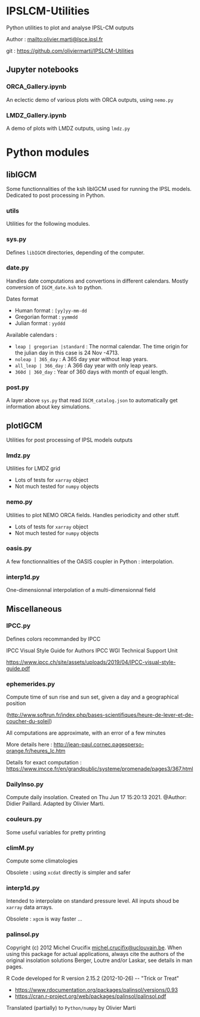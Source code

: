 # IPSLCM-Utilities
Python utilities to plot and analyse IPSL-CM outputs

Author : <mailto:olivier.marti@lsce.ipsl.fr>

git : <https://github.com/oliviermarti/IPSLCM-Utilities>

## Jupyter notebooks

### ORCA\_Gallery.ipynb
An eclectic demo of various plots with ORCA outputs, using `nemo.py`

### LMDZ\_Gallery.ipynb 
A demo of plots with LMDZ outputs, using `lmdz.py`

# Python modules

## libIGCM
Some functionnalities of the ksh libIGCM used for running the IPSL models. Dedicated to post processing in Python.

### utils
Utilities for the following modules.

### sys.py 
Defines `libIGCM` directories, depending of the computer.

### date.py
Handles date computations and convertions in different calendars. Mostly conversion of `IGCM_date.ksh` to python.

Dates format

- Human format     : `[yy]yy-mm-dd`
- Gregorian format : `yymmdd`
- Julian format    : `yyddd`

Available calendars :

- `leap | gregorian |standard` :
      The normal calendar. The time origin for the
      julian day in this case is 24 Nov -4713.
- `noleap | 365_day` :
      A 365 day year without leap years.
- `all_leap | 366_day` :
      A 366 day year with only leap years.
- `360d | 360_day` :
      Year of 360 days with month of equal length.

### post.py
A layer above `sys.py` that read `IGCM_catalog.json` to automatically get information about key simulations.

## plotIGCM
Utilities for post processing of IPSL models outputs

### lmdz.py
Utilities for LMDZ grid
- Lots of tests for `xarray` object
- Not much tested for `numpy` objects

### nemo.py
Utilities to plot NEMO ORCA fields. Handles periodicity and other stuff.
- Lots of tests for `xarray` object
- Not much tested for `numpy` objects

### oasis.py
A few fonctionnalities of the OASIS coupler in Python : interpolation.

### interp1d.py
One-dimensionnal interpolation of a multi-dimensionnal field


## Miscellaneous
### IPCC.py
Defines colors recommanded by IPCC

IPCC Visual Style Guide for Authors
IPCC WGI Technical Support Unit

<https://www.ipcc.ch/site/assets/uploads/2019/04/IPCC-visual-style-guide.pdf>

### ephemerides.py
Compute time of sun rise and sun set, given a day and a geographical position

(<http://www.softrun.fr/index.php/bases-scientifiques/heure-de-lever-et-de-coucher-du-soleil>)

All computations are approximate, with an error of a few minutes

More details here : <http://jean-paul.cornec.pagesperso-orange.fr/heures_lc.htm>

Details for exact computation : <https://www.imcce.fr/en/grandpublic/systeme/promenade/pages3/367.html>

### DailyInso.py
Compute daily insolation. Created on Thu Jun 17 15:20:13 2021. @Author: Didier Paillard. Adapted by Olivier Marti.

### couleurs.py
Some useful variables for pretty printing

### climM.py
Compute some climatologies

Obsolete : using `xcdat` directly is simpler and safer

### interp1d.py

Intended to interpolate on standard pressure level. All inputs shoud be `xarray` data arrays.

Obsolete : `xgcm` is way faster ... 

### palinsol.py
Copyright (c) 2012 Michel Crucifix <michel.crucifix@uclouvain.be>. When using this package for actual applications, always cite the authors of the original insolation solutions Berger, Loutre and/or Laskar, see details in man pages.

R Code developed for R version 2.15.2 (2012-10-26) -- "Trick or Treat"

- https://www.rdocumentation.org/packages/palinsol/versions/0.93
- https://cran.r-project.org/web/packages/palinsol/palinsol.pdf

Translated  (partially) to `Python/numpy` by Olivier Marti


